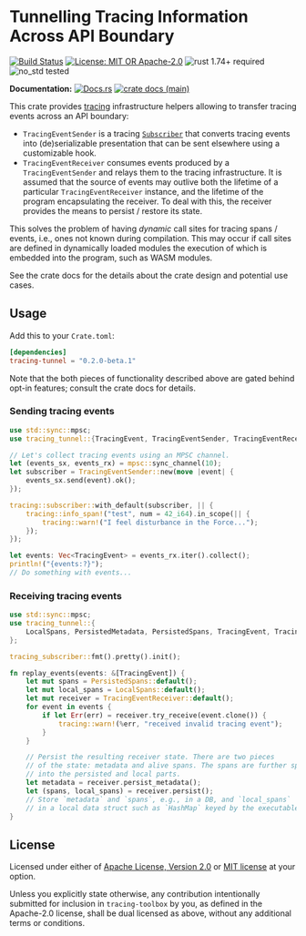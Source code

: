 # Tunnelling Tracing Information Across API Boundary

[![Build Status](https://github.com/slowli/tracing-toolbox/workflows/CI/badge.svg?branch=main)](https://github.com/slowli/tracing-toolbox/actions)
[![License: MIT OR Apache-2.0](https://img.shields.io/badge/License-MIT%2FApache--2.0-blue)](https://github.com/slowli/tracing-toolbox#license)
![rust 1.74+ required](https://img.shields.io/badge/rust-1.74+-blue.svg?label=Required%20Rust)
![no_std tested](https://img.shields.io/badge/no__std-tested-green.svg)

**Documentation:** [![Docs.rs](https://docs.rs/tracing-tunnel/badge.svg)](https://docs.rs/tracing-tunnel/)
[![crate docs (main)](https://img.shields.io/badge/main-yellow.svg?label=docs)](https://slowli.github.io/tracing-toolbox/tracing_tunnel/)

This crate provides [tracing] infrastructure helpers allowing to transfer tracing events
across an API boundary:

- `TracingEventSender` is a tracing [`Subscriber`] that converts tracing events
  into (de)serializable presentation that can be sent elsewhere using a customizable hook.
- `TracingEventReceiver` consumes events produced by a `TracingEventSender` and relays them
  to the tracing infrastructure. It is assumed that the source of events may outlive
  both the lifetime of a particular `TracingEventReceiver` instance, and the lifetime
  of the program encapsulating the receiver. To deal with this, the receiver provides
  the means to persist / restore its state.

This solves the problem of having *dynamic* call sites for tracing spans / events, 
i.e., ones not known during compilation. This may occur if call sites
are defined in dynamically loaded modules the execution of which is embedded into the program,
such as WASM modules.

See the crate docs for the details about the crate design and potential use cases.

## Usage

Add this to your `Crate.toml`:

```toml
[dependencies]
tracing-tunnel = "0.2.0-beta.1"
```

Note that the both pieces of functionality described above are gated behind opt-in features;
consult the crate docs for details.

### Sending tracing events

```rust
use std::sync::mpsc;
use tracing_tunnel::{TracingEvent, TracingEventSender, TracingEventReceiver};

// Let's collect tracing events using an MPSC channel.
let (events_sx, events_rx) = mpsc::sync_channel(10);
let subscriber = TracingEventSender::new(move |event| {
    events_sx.send(event).ok();
});

tracing::subscriber::with_default(subscriber, || {
    tracing::info_span!("test", num = 42_i64).in_scope(|| {
        tracing::warn!("I feel disturbance in the Force...");
    });
});

let events: Vec<TracingEvent> = events_rx.iter().collect();
println!("{events:?}");
// Do something with events...
```

### Receiving tracing events

```rust
use std::sync::mpsc;
use tracing_tunnel::{
    LocalSpans, PersistedMetadata, PersistedSpans, TracingEvent, TracingEventReceiver,
};

tracing_subscriber::fmt().pretty().init();

fn replay_events(events: &[TracingEvent]) {
    let mut spans = PersistedSpans::default();
    let mut local_spans = LocalSpans::default();
    let mut receiver = TracingEventReceiver::default();
    for event in events {
        if let Err(err) = receiver.try_receive(event.clone()) {
            tracing::warn!(%err, "received invalid tracing event");
        }
    }

    // Persist the resulting receiver state. There are two pieces
    // of the state: metadata and alive spans. The spans are further split
    // into the persisted and local parts.
    let metadata = receiver.persist_metadata();
    let (spans, local_spans) = receiver.persist();
    // Store `metadata` and `spans`, e.g., in a DB, and `local_spans`
    // in a local data struct such as `HashMap` keyed by the executable ID.
}
```

## License

Licensed under either of [Apache License, Version 2.0](LICENSE-APACHE)
or [MIT license](LICENSE-MIT) at your option.

Unless you explicitly state otherwise, any contribution intentionally submitted
for inclusion in `tracing-toolbox` by you, as defined in the Apache-2.0 license,
shall be dual licensed as above, without any additional terms or conditions.

[`tardigrade`]: https://github.com/slowli/tardigrade
[tracing]: https://docs.rs/tracing/0.1/tracing
[`Subscriber`]: https://docs.rs/tracing-core/0.1/tracing_core/trait.Subscriber.html
[The Tardigrade runtime]: https://github.com/slowli/tardigrade
